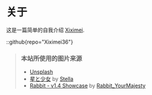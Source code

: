 # 关于
这是一篇简单的自我介绍 [Xiximei](https://github.com/Xiximei36).

::github{repo="Xiximei36"}

> ### 本站所使用的图片来源
> - [Unsplash](https://unsplash.com/)
> - [星と少女](https://www.pixiv.net/artworks/108916539) by [Stella](https://www.pixiv.net/users/93273965)
> - [Rabbit - v1.4 Showcase](https://civitai.com/posts/586908) by [Rabbit_YourMajesty](https://civitai.com/user/Rabbit_YourMajesty)